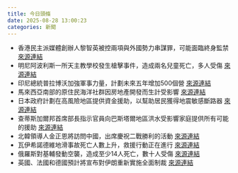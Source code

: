 ```yaml
---
title: 今日頭條
date: 2025-08-28 13:00:23
categories: 新聞            
---
```

- 香港民主派媒體創辦人黎智英被控兩項與外國勢力串謀罪，可能面臨終身監禁 [來源連結](https://www.theguardian.com/world/2025/aug/28/jimmy-lai-national-security-trial-hong-kong-media-democracy)
- 明尼阿波利斯一所天主教學校發生槍擊事件，造成兩名兒童死亡，多人受傷 [來源連結](https://www.theguardian.com/us-news/2025/aug/28/minnneapolis-wakes-to-aftermath-of-catholic-school-shooting)
- 印尼總統普拉博沃加強軍事力量，計劃未來五年增加500個營 [來源連結](https://www.theguardian.com/world/2025/aug/28/indonesia-president-prabowo-subianto-military-civilian-affairs)
- 馬來西亞南部的原住民海洋社群因房地產開發而生計受影響 [來源連結](https://www.theguardian.com/environment/2025/aug/28/where-have-all-the-crabs-gone-how-development-is-squeezing-out-southern-malaysias-sea-people)
- 日本政府計劃在高風險地區提供資金援助，以幫助居民獲得地震敏感斷路器 [來源連結](https://www.japantimes.co.jp/news/2025/08/28/japan/society/quake-sensitive-breakers)
- 查蒂斯加爾邦首席部長指示官員向巴斯塔爾地區洪水受影響家庭提供所有可能的援助 [來源連結](https://www.thehindu.com/news/national/india-rain-telangana-kerala-andhra-tamil-nadu-karnataka-jammu-and-kashmir-himachal-flood-august-28-2025/article69983152.ece)
- 北韓領導人金正恩將訪問中國，出席慶祝二戰勝利的活動 [來源連結](https://www.thehindu.com/news/international/north-korean-leader-kim-jong-un-to-attend-victory-celebration-in-china/article69983114.ece)
- 瓦伊希諾德維地滑事故死亡人數上升，救援行動正在進行 [來源連結](https://www.thehindu.com/news/national/uttar-pradesh/vaishno-devi-landslip-cm-yogi-adityanath-announces-4-lakh-ex-gratia-for-victims-from-uttar-pradesh/article69983365.ece)
- 俄羅斯對基輔發動空襲，造成至少14人死亡，數十人受傷 [來源連結](https://www.theguardian.com/world/2025/aug/28/russia-launches-kyiv-attack-ukraine-capital-deaths-injuries)
- 英國、法國和德國預計將宣布對伊朗重新實施全面制裁 [來源連結](https://www.theguardian.com/world/2025/aug/28/iran-return-sanctions-uk-france-germany)



